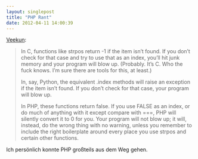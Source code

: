 ```yaml
---
layout: singlepost
title: "PHP Rant"
date: 2012-04-11 14:00:39
---
```

[Veekun](http://me.veekun.com/blog/2012/04/09/php-a-fractal-of-bad-design/):

> In C, functions like strpos return -1 if the item isn’t found. If you don’t check for that case and try to use that as an index, you’ll hit junk memory and your program will blow up. (Probably. It’s C. Who the fuck knows. I’m sure there are tools for this, at least.)
>
> In, say, Python, the equivalent .index methods will raise an exception if the item isn’t found. If you don’t check for that case, your program will blow up.
>
> In PHP, these functions return false. If you use FALSE as an index, or do much of anything with it except compare with ===, PHP will silently convert it to 0 for you. Your program will not blow up; it will, instead, do the wrong thing with no warning, unless you remember to include the right boilerplate around every place you use strpos and certain other functions.

Ich persönlich konnte PHP großteils aus dem Weg gehen.